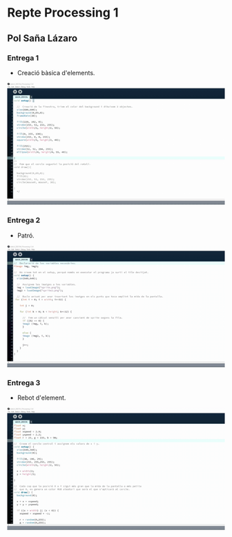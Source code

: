# Repte Processing 1
## Pol Saña Lázaro

<p align="center">
  


### Entrega 1

* Creació bàsica d'elements.

![GIF_1](docs/E1.gif)


### Entrega 2

* Patró.

![GIF_2](docs/E2.gif)


### Entrega 3

* Rebot d'element.

![GIF_3](docs/E3.gif)

</p>
